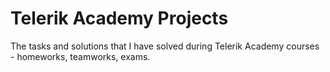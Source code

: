 Telerik Academy Projects
=======

The tasks and solutions that I have solved during Telerik Academy courses - homeworks, teamworks, exams.
